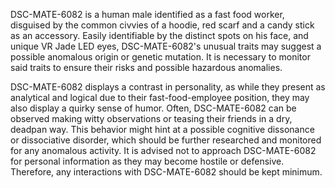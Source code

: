DSC-MATE-6082 is a human male identified as a fast food worker, disguised by the common civvies of a hoodie, red scarf and a candy stick as an accessory. Easily identifiable by the distinct spots on his face, and unique VR Jade LED eyes, DSC-MATE-6082's unusual traits may suggest a possible anomalous origin or genetic mutation. It is necessary to monitor said traits to ensure their risks and possible hazardous anomalies. 

DSC-MATE-6082 displays a contrast in personality, as while they present as analytical and logical due to their fast-food-employee position, they may also display a quirky sense of humor. Often, DSC-MATE-6082 can be observed making witty observations or teasing their friends in a dry, deadpan way. This behavior might hint at a possible cognitive dissonance or dissociative disorder, which should be further researched and monitored for any anomalous activity. It is advised not to approach DSC-MATE-6082 for personal information as they may become hostile or defensive. Therefore, any interactions with DSC-MATE-6082 should be kept minimum.